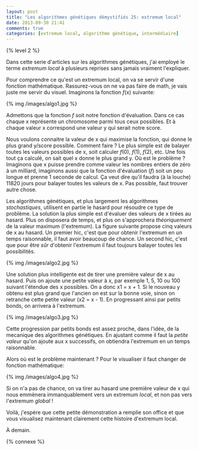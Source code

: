 ```yaml
---
layout: post
title: "Les algorithmes génétiques démystifiés 25: extremum local"
date: 2013-09-30 21:41
comments: true
categories: [extremum local, algorithme génétique, intermédiaire]
---
```


{% level 2 %}

Dans cette serie d'articles sur les algorithmes génétiques, j'ai
employé le terme *extremum local* à plusieurs reprises sans jamais
vraiment l'expliquer.

<!-- more -->

Pour comprendre ce qu'est un extremum local, on va se servir d'une
fonction mathématique. Rassurez-vous on ne va pas faire de math, je vais
juste me servir du visuel. Imaginons la fonction *f*(x) suivante:

{% img /images/algo1.jpg %}

Admettons que la fonction *f* soit notre fonction d'évaluation. Dans ce
cas chaque x représente un chromosome parmi tous ceux possibles. Et à chaque
valeur x correspond une valeur y qui serait notre score.

Nous voulons connaitre la valeur de x qui maximise la fonction, qui donne
le plus grand y/score possible. Comment faire ? Le plus simple est de
balayer toutes les valeurs possibles de x, soit calculer *f*(0), *f*(1),
*f*(2), etc. Une fois tout ça calculé, on sait quel x donne le plus grand y.
Où est le problème ? Imaginons que x puisse prendre comme valeur les
nombres entiers de zéro à un milliard, imaginons aussi que la fonction
d'évaluation (*f*) soit un peu longue et prenne 1 seconde de calcul.
Ça veut dire qu'il faudra (à la louche) 11820 jours pour balayer
toutes les valeurs de x. Pas possible, faut trouver autre chose.

Les algorithmes génétiques, et plus largement les algorithmes
*stochastiques*, utilisent en partie le hasard pour résoudre ce
type de problème. La solution la plus simple est d'évaluer des valeurs
de x tirées au hasard. Plus on disposera de temps, et plus on s'approchera
*théoriquement* de la valeur maximum (l'extremum). La figure suivante
propose cinq valeurs de x au hasard. Un premier hic, c'est que pour obtenir
l'extremum en un temps raisonnable, il faut avoir beaucoup de chance.
Un second hic, c'est que pour être *sûr* d'obtenir l'extremum il faut
toujours balayer toutes les possibilités.

{% img /images/algo2.jpg %}

Une solution plus intelligente est de tirer une première valeur de x au
hasard.
Puis on ajoute une petite valeur à x, par exemple 1, 5, 10 ou 100 suivant
l'étendue des x possibles. 
On a donc x1 = x + 1. Si le nouveau y
obtenu est plus grand que l'ancien on est sur la bonne voie, sinon on
retranche cette petite valeur (x2 = x - 1). En progressant ainsi par petits
bonds, on arrivera à l'extremum.

{% img /images/algo3.jpg %}

Cette progression par petits bonds est assez proche, dans l'idée, de la
mecanique des algorithmes génétiques. En ajustant comme il faut la
*petite valeur* qu'on ajoute aux x successifs, on obtiendra l'extremum en
un temps raisonnable.

Alors où est le problème maintenant ? Pour le visualiser il faut changer
de fonction mathématique:

{% img /images/algo4.jpg %}

Si on n'a pas de chance, on va tirer au hasard une première valeur de x
qui nous emmènera immanquablement vers un extremum *local*, et non
pas vers l'extremum *global* !

Voilà, j'espère que cette petite démonstration a remplie son office et
que vous visualisez maintenant clairement cette histoire
d'extremum local.

À demain.

{% connexe %}

